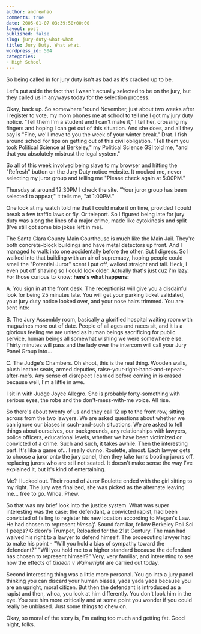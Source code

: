 ```yaml
---
author: andrewhao
comments: true
date: 2005-01-07 03:39:50+00:00
layout: post
published: false
slug: jury-duty-what-what
title: Jury Duty, What what.
wordpress_id: 504
categories:
- High School
---
```


So being called in for jury duty isn't as bad as it's cracked up to be.

Let's put aside the fact that I wasn't actually selected to be on the jury, but they called us in anyways today for the selection process.

Okay, back up. So somewhere 'round November, just about two weeks after I register to vote, my mom phones me at school to tell me I got my jury duty notice. "Tell them I'm a student and I can't make it," I tell her, crossing my fingers and hoping I can get out of this situation. And she does, and all they say is "Fine, we'll move to you the week of your winter break." Drat. I fish around school for tips on getting out of this civil obligation. "Tell them you took Political Science at Berkeley," my Political Science GSI told me, "and that you absolutely mistrust the legal system."

So all of this week involved being slave to my browser and hitting the "Refresh" button on the Jury Duty notice website. It mocked me, never selecting my juror group and telling me "Please check again at 5:00PM."

Thursday at around 12:30PM I check the site. "Your juror group has been selected to appear," it tells me, "at 1:00PM."

One look at my watch told me that I could make it on time, provided I could break a few traffic laws or fly. Or teleport. So I figured being late for jury duty was along the lines of a major crime, made like cytokinesis and split (I've still got some bio jokes left in me).

The Santa Clara County Main Courthouse is much like the Main Jail. They're both concrete-block buildings and have metal detectors up front. And I managed to walk into one accidentally before the other. But I digress. So I walked into that building with an air of supremacy, hoping people could smell the "Potential Juror" scent I put off, walked straight and tall. Heck, I even put off shaving so I could look older. Actually that's just cuz i'm lazy. For those curious to know: **here's what happens:**

A. You sign in at the front desk. The receptionist will give you a disdainful look for being 25 minutes late. You will get your parking ticket validated, your jury duty notice looked over, and your nose hairs trimmed. You are sent into:

B. The Jury Assembly room, basically a glorified hospital waiting room with magazines more out of date. People of all ages and races sit, and it is a glorious feeling we are united as human beings sacrificing for public service, human beings all somewhat wishing we were somewhere else. Thirty minutes will pass and the lady over the intercom will call your Jury Panel Group into...

C. The Judge's Chambers. Oh shoot, this is the real thing. Wooden walls, plush leather seats, armed deputies, raise-your-right-hand-and-repeat-after-me's. Any sense of disrepect I carried before coming in is erased because well, I'm a little in awe.

I sit in with Judge Joyce Allegro. She is probably forty-something with serious eyes, the robe and the don't-mess-with-me voice. All rise.

So there's about twenty of us and they call 12 up to the front row, sitting across from the two lawyers. We are asked questions about whether we can ignore our biases in such-and-such situations. We are asked to tell things about ourselves, our backgrounds, any relationships with lawyers, police officers, educational levels, whether we have been victimized or convicted of a crime. Such and such, it takes awhile. Then the interesting part. It's like a game of... I really dunno. Roulette, almost. Each lawyer gets to choose a juror onto the jury panel, then they take turns booting jurors off, replacing jurors who are still not seated. It doesn't make sense the way I've explained it, but it's kind of entertaining.

Me? I lucked out. Their round of Juror Roulette ended with the girl sitting to my right. The jury was finalized, she was picked as the alternate leaving me... free to go. Whoa. Phew.

So that was my brief look into the justice system. What was super interesting was the case: the defendant, a convicted rapist, had been convicted of failing to register his new location according to Megan's Law. He had chosen to represent _himself_. Sound familiar, fellow Berkeley Poli Sci 1 peeps? Gideon's Trumpet, Reloaded for the 21st Century. The man had waived his right to a lawyer to defend himself. The prosecuting lawyer had to make his point - "Will you hold a bias of sympathy toward the defendant?" "Will you hold me to a higher standard because the defendant has chosen to represent himself?" Very, very familiar, and interesting to see how the effects of _Gideon v Wainwright_ are carried out today.

Second interesting thing was a little more personal. You go into a jury panel thinking you can discard your human biases, yada yada yada because you are an upright, moral citizen. But then the defendant is introduced as a rapist and then, whoa, you look at him differently. You don't look him in the eye. You see him more critically and at some point you wonder if you could really be unbiased. Just some things to chew on.

Okay, so moral of the story is, I'm eating too much and getting fat. Good night, folks.
